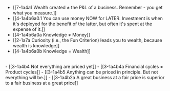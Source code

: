 - [[7-1a4a1 Wealth created ≠ the P&L of a business. Remember - you get what you measure.]]
- [[4-1a4b6a0.1 You can use money NOW for LATER. Investment is when it's deployed for the benefit of the latter, but often it's spent at the expense of it.]]
- [[4-1a4b6a0a Knowledge ≠ Money]]
- [[2-1a7a Curiosity (i.e., the Fun Criterion) leads you to wealth, because wealth is knowledge]]
- [[4-1a4b6a0b Knowledge = Wealth]]
<br>
- [[3-1a4b4 Not everything are priced yet]]
- [[3-1a4b4a Financial cycles ≠ Product cycles]]
- [[3-1a4b5 Anything can be priced in principle. But not everything will be.]]
- [[3-1a4b2a A great business at a fair price is superior to a fair business at a great price]]
<br>
